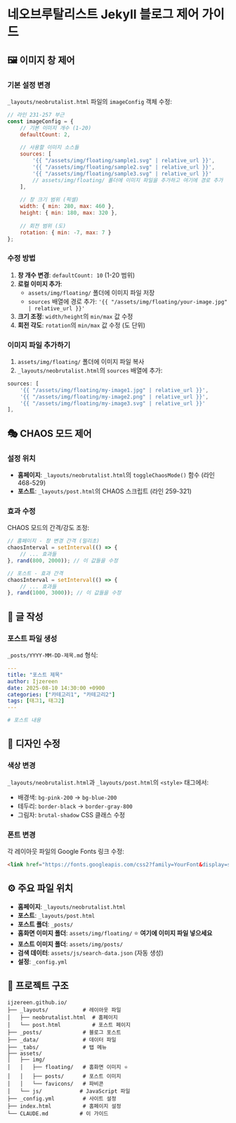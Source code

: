 # 네오브루탈리스트 Jekyll 블로그 제어 가이드

## 🖼️ 이미지 창 제어

### 기본 설정 변경
`_layouts/neobrutalist.html` 파일의 `imageConfig` 객체 수정:

```javascript
// 라인 231-257 부근
const imageConfig = {
    // 기본 이미지 개수 (1-20)
    defaultCount: 2,
    
    // 사용할 이미지 소스들
    sources: [
        '{{ "/assets/img/floating/sample1.svg" | relative_url }}',
        '{{ "/assets/img/floating/sample2.svg" | relative_url }}',
        '{{ "/assets/img/floating/sample3.svg" | relative_url }}'
        // assets/img/floating/ 폴더에 이미지 파일을 추가하고 여기에 경로 추가
    ],
    
    // 창 크기 범위 (픽셀)
    width: { min: 280, max: 460 },
    height: { min: 180, max: 320 },
    
    // 회전 범위 (도)
    rotation: { min: -7, max: 7 }
};
```

### 수정 방법
1. **창 개수 변경**: `defaultCount: 10` (1-20 범위)
2. **로컬 이미지 추가**: 
   - `assets/img/floating/` 폴더에 이미지 파일 저장
   - `sources` 배열에 경로 추가: `'{{ "/assets/img/floating/your-image.jpg" | relative_url }}'`
3. **크기 조정**: `width/height`의 `min/max` 값 수정
4. **회전 각도**: `rotation`의 `min/max` 값 수정 (도 단위)

### 이미지 파일 추가하기
1. `assets/img/floating/` 폴더에 이미지 파일 복사
2. `_layouts/neobrutalist.html`의 `sources` 배열에 추가:
```javascript
sources: [
    '{{ "/assets/img/floating/my-image1.jpg" | relative_url }}',
    '{{ "/assets/img/floating/my-image2.png" | relative_url }}',
    '{{ "/assets/img/floating/my-image3.svg" | relative_url }}'
],
```

## 🎭 CHAOS 모드 제어

### 설정 위치
- **홈페이지**: `_layouts/neobrutalist.html`의 `toggleChaosMode()` 함수 (라인 468-529)
- **포스트**: `_layouts/post.html`의 CHAOS 스크립트 (라인 259-321)

### 효과 수정
CHAOS 모드의 간격/강도 조정:
```javascript
// 홈페이지 - 창 변경 간격 (밀리초)
chaosInterval = setInterval(() => {
    // ... 효과들
}, rand(800, 2000)); // 이 값들을 수정

// 포스트 - 효과 간격
chaosInterval = setInterval(() => {
    // ... 효과들  
}, rand(1000, 3000)); // 이 값들을 수정
```

## 📝 글 작성

### 포스트 파일 생성
`_posts/YYYY-MM-DD-제목.md` 형식:

```yaml
---
title: "포스트 제목"
author: Ijzereen
date: 2025-08-10 14:30:00 +0900
categories: ["카테고리1", "카테고리2"]
tags: [태그1, 태그2]
---

# 포스트 내용
```

## 🎨 디자인 수정

### 색상 변경
`_layouts/neobrutalist.html`과 `_layouts/post.html`의 `<style>` 태그에서:
- 배경색: `bg-pink-200` → `bg-blue-200`
- 테두리: `border-black` → `border-gray-800`
- 그림자: `brutal-shadow` CSS 클래스 수정

### 폰트 변경
각 레이아웃 파일의 Google Fonts 링크 수정:
```html
<link href="https://fonts.googleapis.com/css2?family=YourFont&display=swap" rel="stylesheet">
```

## ⚙️ 주요 파일 위치

- **홈페이지**: `_layouts/neobrutalist.html`
- **포스트**: `_layouts/post.html`  
- **포스트 폴더**: `_posts/`
- **홈화면 이미지 폴더**: `assets/img/floating/` ⭐ **여기에 이미지 파일 넣으세요**
- **포스트 이미지 폴더**: `assets/img/posts/`
- **검색 데이터**: `assets/js/search-data.json` (자동 생성)
- **설정**: `_config.yml`

## 📁 프로젝트 구조

```
ijzereen.github.io/
├── _layouts/           # 레이아웃 파일
│   ├── neobrutalist.html  # 홈페이지
│   └── post.html          # 포스트 페이지
├── _posts/             # 블로그 포스트
├── _data/              # 데이터 파일
├── _tabs/              # 탭 메뉴
├── assets/
│   ├── img/
│   │   ├── floating/   # 홈화면 이미지 ⭐
│   │   ├── posts/      # 포스트 이미지
│   │   └── favicons/   # 파비콘
│   └── js/            # JavaScript 파일
├── _config.yml         # 사이트 설정
├── index.html          # 홈페이지 설정
└── CLAUDE.md          # 이 가이드
```